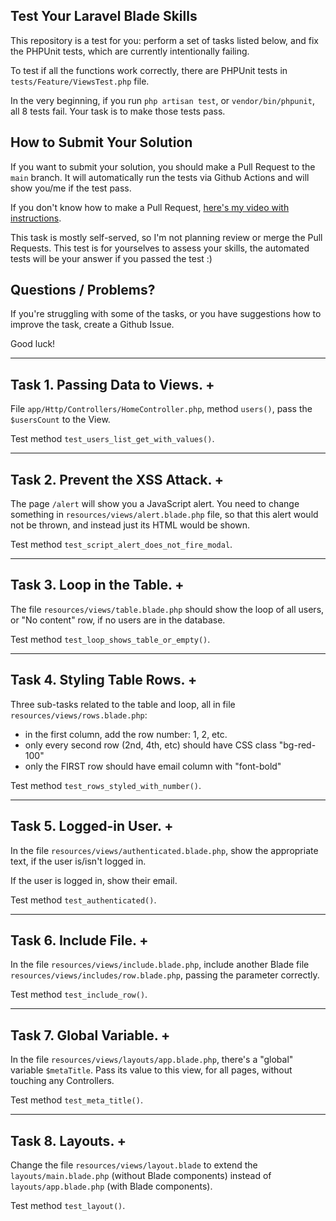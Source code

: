 ## Test Your Laravel Blade Skills

This repository is a test for you: perform a set of tasks listed below, and fix the PHPUnit tests, which are currently intentionally failing.

To test if all the functions work correctly, there are PHPUnit tests in `tests/Feature/ViewsTest.php` file.

In the very beginning, if you run `php artisan test`, or `vendor/bin/phpunit`, all 8 tests fail.
Your task is to make those tests pass.


## How to Submit Your Solution

If you want to submit your solution, you should make a Pull Request to the `main` branch.
It will automatically run the tests via Github Actions and will show you/me if the test pass.

If you don't know how to make a Pull Request, [here's my video with instructions](https://www.youtube.com/watch?v=vEcT6JIFji0).

This task is mostly self-served, so I'm not planning review or merge the Pull Requests. This test is for yourselves to assess your skills, the automated tests will be your answer if you passed the test :)


## Questions / Problems?

If you're struggling with some of the tasks, or you have suggestions how to improve the task, create a Github Issue.

Good luck!

---

## Task 1. Passing Data to Views. +

File `app/Http/Controllers/HomeController.php`, method `users()`, pass the `$usersCount` to the View.

Test method `test_users_list_get_with_values()`.

---

## Task 2. Prevent the XSS Attack. +

The page `/alert` will show you a JavaScript alert. You need to change something in `resources/views/alert.blade.php` file, so that this alert would not be thrown, and instead just its HTML would be shown.

Test method `test_script_alert_does_not_fire_modal`.

---

## Task 3. Loop in the Table. +

The file `resources/views/table.blade.php` should show the loop of all users, or "No content" row, if no users are in the database.

Test method `test_loop_shows_table_or_empty()`.

---

## Task 4. Styling Table Rows. +

Three sub-tasks related to the table and loop, all in file `resources/views/rows.blade.php`:

- in the first column, add the row number: 1, 2, etc.
- only every second row (2nd, 4th, etc) should have CSS class "bg-red-100"
- only the FIRST row should have email column with "font-bold"

Test method `test_rows_styled_with_number()`.

---

## Task 5. Logged-in User. +

In the file `resources/views/authenticated.blade.php`, show the appropriate text, if the user is/isn't logged in.

If the user is logged in, show their email.

Test method `test_authenticated()`.

---

## Task 6. Include File. +

In the file `resources/views/include.blade.php`, include another Blade file `resources/views/includes/row.blade.php`, passing the parameter correctly.

Test method `test_include_row()`.

---

## Task 7. Global Variable. +

In the file `resources/views/layouts/app.blade.php`, there's a "global" variable `$metaTitle`. Pass its value to this view, for all pages, without touching any Controllers.

Test method `test_meta_title()`.

---

## Task 8. Layouts. +

Change the file `resources/views/layout.blade` to extend the `layouts/main.blade.php` (without Blade components) instead of `layouts/app.blade.php` (with Blade components).

Test method `test_layout()`.
